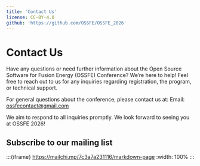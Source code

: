 ```yaml
---
title: 'Contact Us'
license: CC-BY-4.0
github: 'https://github.com/OSSFE/OSSFE_2026'
---
```



# Contact Us
Have any questions or need further information about the Open Source Software for Fusion Energy (OSSFE) Conference? We’re here to help! Feel free to reach out to us for any inquiries regarding registration, the program, or technical support.

For general questions about the conference, please contact us at:
Email: ossfecontact@gmail.com

We aim to respond to all inquiries promptly. We look forward to seeing you at OSSFE 2026!

## Subscribe to our mailing list

:::{iframe} https://mailchi.mp/7c3a7a231116/markdown-page
:width: 100%
:::
